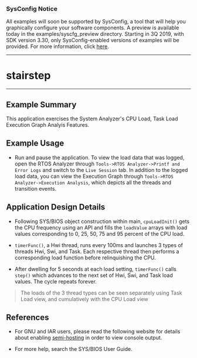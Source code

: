 ### SysConfig Notice

All examples will soon be supported by SysConfig, a tool that will help you graphically configure your software components. A preview is available today in the examples/syscfg_preview directory. Starting in 3Q 2019, with SDK version 3.30, only SysConfig-enabled versions of examples will be provided. For more information, click [here](http://www.ti.com/sysconfignotice).

---
# stairstep

---

## Example Summary

This application exercises the System Analyzer's CPU Load, Task Load
Execution Graph Analyis Features.

## Example Usage

* Run and pause the application. To view the load data that was logged, open the
RTOS Analyzer through `Tools->RTOS Analyzer->Printf and Error Logs` and switch
to the `Live Session` tab. In addition to the logged load data, you can view
the Execution Graph through `Tools->RTOS Analyzer->Execution Analysis`, which
depicts all the threads and transition events.

## Application Design Details

* Following SYS/BIOS object construction within main,
`cpuLoadInit()` gets the CPU frequency using an API and
fills the `loadValue` arrays with load values corresponding to
0, 25, 50, 75 and 95 percent of the CPU load.

* `timerFunc()`, a Hwi thread, runs every 100ms and launches
3 types of threads Hwi, Swi, and Task. Each respective thread
then performs a corresponding load function before relinquishing the CPU.

* After dwelling for 5 seconds at each load setting, `timerFunc()`
calls `step()` which advances to the next set of Hwi, Swi, and
Task load values. The cycle repeats forever.

> The loads of the 3 thread types can be seen separately using
> Task Load view, and cumulatively with the CPU Load view

## References

* For GNU and IAR users, please read the following website for details about
enabling [semi-hosting](http://processors.wiki.ti.com/index.php/TI-RTOS_Examples_SemiHosting)
in order to view console output.

* For more help, search the SYS/BIOS User Guide.
